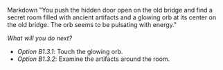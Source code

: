 Markdown
"You push the hidden door open on the old bridge and find a secret room filled with ancient artifacts and a
glowing orb at its center on the old bridge. The orb seems to be pulsating with energy."

*What will you do next?*
- *Option B1.3.1*: Touch the glowing orb.
- *Option B1.3.2*: Examine the artifacts around the room.